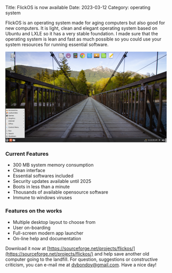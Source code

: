 Title: FlickOS is now available
Date: 2023-03-12
Category: operating system

FlickOS is an operating system made for aging computers but also good for new computers. It is light, clean and elegant operating system based on Ubuntu and LXLE so it has a very  stable foundation. I made sure that the operating system is lean and fast as much possible so you could use your system resources for running essential software.

![The Task manager](/images/desktop.png)

### Current Features
- 300 MB system memory consumption
- Clean interface
- Essential softwares included
- Security updates available until 2025
- Boots in less than a minute
- Thousands of available opensource software
- Immune to windows viruses

### Features on the works
- Multiple desktop layout to choose from
- User on-boarding
- Full-screen modern app launcher
- On-line help and documentation

Download it now at [https://sourceforge.net/projects/flickos/](https://sourceforge.net/projects/flickos/) and help save another old computer going to the landfill. For question, suggestions or constructive criticism, you can e-mail me at <dvbondoy@gmail.com>. Have a nice day!